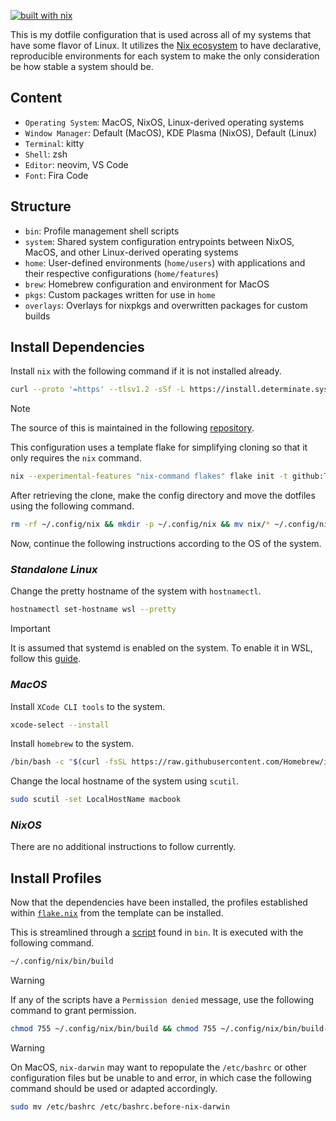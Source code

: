 [![built with nix](https://builtwithnix.org/badge.svg)](https://builtwithnix.org)

This is my dotfile configuration that is used across all of my systems that have some flavor of Linux. It utilizes the [Nix ecosystem](https://www.nixos.wiki/wiki/Nix_Ecosystem) to have declarative, reproducible environments for each system to make the only consideration be how stable a system should be.

## **Content**

- ``Operating System``: MacOS, NixOS, Linux-derived operating systems
- ``Window Manager``: Default (MacOS), KDE Plasma (NixOS), Default (Linux)
- ``Terminal``: kitty
- ``Shell``: zsh
- ``Editor``: neovim, VS Code
- ``Font``: Fira Code

## **Structure**

- ``bin``: Profile management shell scripts
- ``system``: Shared system configuration entrypoints between NixOS, MacOS, and other Linux-derived operating systems
- ``home``: User-defined environments (``home/users``) with applications and their respective configurations (``home/features``)
- ``brew``: Homebrew configuration and environment for MacOS
- ``pkgs``: Custom packages written for use in ``home``
- ``overlays``: Overlays for nixpkgs and overwritten packages for custom builds

## **Install Dependencies**

Install ``nix`` with the following command if it is not installed already.
```bash
curl --proto '=https' --tlsv1.2 -sSf -L https://install.determinate.systems/nix | sh -s -- install
```
> [!NOTE]
> The source of this is maintained in the following [repository](https://github.com/DeterminateSystems/nix-installer).

This configuration uses a template flake for simplifying cloning so that it only requires the ``nix`` command.
```bash
nix --experimental-features "nix-command flakes" flake init -t github:ThisJustZack/dotfiles#dotfiles
```

After retrieving the clone, make the config directory and move the dotfiles using the following command.
```bash
rm -rf ~/.config/nix && mkdir -p ~/.config/nix && mv nix/* ~/.config/nix && rm -rf nix
```

Now, continue the following instructions according to the OS of the system.

### *Standalone Linux*

Change the pretty hostname of the system with ``hostnamectl``.
```bash
hostnamectl set-hostname wsl --pretty
```
> [!IMPORTANT]
> It is assumed that systemd is enabled on the system. To enable it in WSL, follow this [guide](https://devblogs.microsoft.com/commandline/systemd-support-is-now-available-in-wsl/#how-can-you-get-systemd-on-your-machine).

### *MacOS*

Install ``XCode CLI tools`` to the system.
```bash
xcode-select --install
```

Install ``homebrew`` to the system.
```bash
/bin/bash -c "$(curl -fsSL https://raw.githubusercontent.com/Homebrew/install/HEAD/install.sh)"
```

Change the local hostname of the system using ``scutil``.
```bash
sudo scutil -set LocalHostName macbook
```

### *NixOS*

There are no additional instructions to follow currently.

## **Install Profiles**

Now that the dependencies have been installed, the profiles established within [``flake.nix``](https://github.com/ThisJustZack/dotfiles/blob/main/dotfiles/nix/flake.nix) from the template can be installed.

This is streamlined through a [script](https://github.com/ThisJustZack/dotfiles/blob/main/dotfiles/nix/bin/build) found in ``bin``. It is executed with the following command.
```bash
~/.config/nix/bin/build
```

> [!WARNING]
> If any of the scripts have a ``Permission denied`` message, use the following command to grant permission.
> ```bash
> chmod 755 ~/.config/nix/bin/build && chmod 755 ~/.config/nix/bin/build-profiles/*
> ```

> [!WARNING]
> On MacOS, ``nix-darwin`` may want to repopulate the ``/etc/bashrc`` or other configuration files but be unable to and error, in which case the following command should be used or adapted accordingly.
> ```bash
> sudo mv /etc/bashrc /etc/bashrc.before-nix-darwin
> ```
